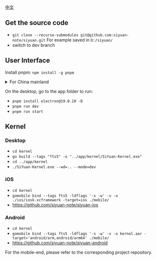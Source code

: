 [中文](CONTRIBUTING_zh_CN.md)

## Get the source code

* `git clone --recurse-submodules git@github.com:siyuan-note/siyuan.git` For example saved in `D:/siyuan/`
* switch to dev branch

## User Interface

Install pnpm: `npm install -g pnpm`

<details>
<summary>For China mainland</summary>
Set the Electron mirror environment variable:

* macOS/Linux: `export ELECTRON_MIRROR=https://cnpmjs.org/mirrors/electron/`
* Windows: `SET ELECTRON_MIRROR=https://cnpmjs.org/mirrors/electron/`

NPM mirror:

* Use mirror repository `pnpm --registry https://r.cnpmjs.org/ i`
* Revert to using official repository `pnpm --registry https://registry.npmjs.org i`
</details>

On the desktop, go to the app folder to run:

* `pnpm install electron@19.0.10 -D`
* `pnpm run dev`
* `pnpm run start`

## Kernel

### Desktop

* `cd kernel`
* `go build --tags "fts5" -o "../app/kernel/SiYuan-Kernel.exe"`
* `cd ../app/kernel`
* `./SiYuan-Kernel.exe --wd=.. --mode=dev`

### iOS

* `cd kernel`
* `gomobile bind --tags fts5 -ldflags '-s -w' -v -o ./ios/iosk.xcframework -target=ios ./mobile/`
* https://github.com/siyuan-note/siyuan-ios

### Android

* `cd kernel`
* `gomobile bind --tags fts5 -ldflags '-s -w' -v -o kernel.aar -target='android/arm,android/arm64' ./mobile/`
* https://github.com/siyuan-note/siyuan-android

For the mobile-end, please refer to the corresponding project repository.
